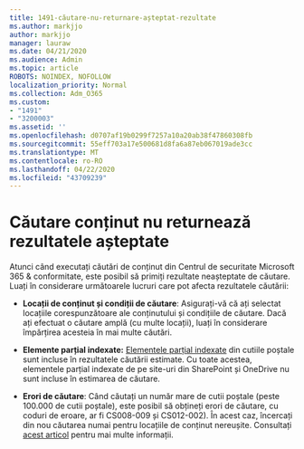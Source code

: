 ```yaml
---
title: 1491-căutare-nu-returnare-așteptat-rezultate
ms.author: markjjo
author: markjjo
manager: lauraw
ms.date: 04/21/2020
ms.audience: Admin
ms.topic: article
ROBOTS: NOINDEX, NOFOLLOW
localization_priority: Normal
ms.collection: Adm_O365
ms.custom:
- "1491"
- "3200003"
ms.assetid: ''
ms.openlocfilehash: d0707af19b0299f7257a10a20ab38f47860308fb
ms.sourcegitcommit: 55eff703a17e500681d8fa6a87eb067019ade3cc
ms.translationtype: MT
ms.contentlocale: ro-RO
ms.lasthandoff: 04/22/2020
ms.locfileid: "43709239"
---
```

# <a name="content-search-not-returning-expected-results"></a>Căutare conținut nu returnează rezultatele așteptate

Atunci când executați căutări de conținut din Centrul de securitate Microsoft 365 & conformitate, este posibil să primiți rezultate neașteptate de căutare. Luați în considerare următoarele lucruri care pot afecta rezultatele căutării:

- **Locații de conținut și condiții de căutare**: Asigurați-vă că ați selectat locațiile corespunzătoare ale conținutului și condițiile de căutare. Dacă ați efectuat o căutare amplă (cu multe locații), luați în considerare împărțirea acesteia în mai multe căutări.

- **Elemente parțial indexate:** [Elementele parțial indexate](https://docs.microsoft.com/office365/securitycompliance/partially-indexed-items-in-content-search) din cutiile poștale sunt incluse în rezultatele căutării estimate. Cu toate acestea, elementele parțial indexate de pe site-uri din SharePoint și OneDrive nu sunt incluse în estimarea de căutare.

- **Erori de căutare**: Când căutați un număr mare de cutii poștale (peste 100.000 de cutii poștale), este posibil să obțineți erori de căutare, cu coduri de eroare, ar fi CS008-009 și CS012-002). În acest caz, încercați din nou căutarea numai pentru locațiile de conținut nereușite. Consultați [acest articol](https://docs.microsoft.com/office365/securitycompliance/retry-failed-content-search) pentru mai multe informații.
